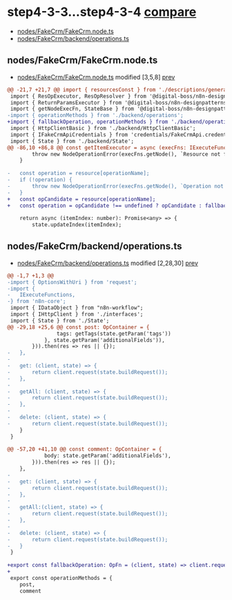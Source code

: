 # step4-3-3...step4-3-4 [compare](https://api.github.com/repos/digital-boss/n8n-nodes-designpatterns-tutorial/compare/step4-3-3...step4-3-4)

- [nodes/FakeCrm/FakeCrm.node.ts](#nodes/FakeCrm/FakeCrm.node.ts)
- [nodes/FakeCrm/backend/operations.ts](#nodes/FakeCrm/backend/operations.ts)

## nodes/FakeCrm/FakeCrm.node.ts<a name="nodes/FakeCrm/FakeCrm.node.ts"></a>

- [nodes/FakeCrm/FakeCrm.node.ts](https://github.com/digital-boss/n8n-nodes-designpatterns-tutorial/raw/2f5935fc2cf3c0f16aa6c036148013a89a9bbcbc/nodes%2FFakeCrm%2FFakeCrm.node.ts) modified [3,5,8] [prev](https://github.com/digital-boss/n8n-nodes-designpatterns-tutorial/raw/eef8ba9ebcbd4de67d4d337c2399efced3a45916/nodes%2FFakeCrm%2FFakeCrm.node.ts)

```diff
@@ -21,7 +21,7 @@ import { resourcesConst } from './descriptions/generated/resourceOperations';
 import { ResOpExecutor, ResOpResolver } from '@digital-boss/n8n-designpatterns/dist/usecases/res-op';
 import { ReturnParamsExecutor } from '@digital-boss/n8n-designpatterns/dist/usecases';
 import { getNodeExecFn, StateBase } from '@digital-boss/n8n-designpatterns/dist';
-import { operationMethods } from './backend/operations';
+import { fallbackOperation, operationMethods } from './backend/operations';
 import { HttpClientBasic } from './backend/HttpClientBasic';
 import { IFakeCrmApiCredentials } from 'credentials/FakeCrmApi.credentials';
 import { State } from './backend/State';
@@ -86,10 +86,8 @@ const getItemExecutor = async (execFns: IExecuteFunctions) => {
 		throw new NodeOperationError(execFns.getNode(), `Resource not found: ${resourceName}`);
 	}
 
-	const operation = resource[operationName];
-	if (!operation) {
-		throw new NodeOperationError(execFns.getNode(), `Operation not found: ${operationName}`);
-	}
+	const opCandidate = resource[operationName];
+	const operation = opCandidate !== undefined ? opCandidate : fallbackOperation;
 
 	return async (itemIndex: number): Promise<any> => {
 		state.updateIndex(itemIndex);
```

## nodes/FakeCrm/backend/operations.ts<a name="nodes/FakeCrm/backend/operations.ts"></a>

- [nodes/FakeCrm/backend/operations.ts](https://github.com/digital-boss/n8n-nodes-designpatterns-tutorial/raw/2f5935fc2cf3c0f16aa6c036148013a89a9bbcbc/nodes%2FFakeCrm%2Fbackend%2Foperations.ts) modified [2,28,30] [prev](https://github.com/digital-boss/n8n-nodes-designpatterns-tutorial/raw/eef8ba9ebcbd4de67d4d337c2399efced3a45916/nodes%2FFakeCrm%2Fbackend%2Foperations.ts)

```diff
@@ -1,7 +1,3 @@
-import { OptionsWithUri } from 'request';
-import {
-	IExecuteFunctions,
-} from 'n8n-core';
 import { IDataObject } from "n8n-workflow";
 import { IHttpClient } from './interfaces';
 import { State } from './State';
@@ -29,18 +25,6 @@ const post: OpContainer = {
 				tags: getTags(state.getParam('tags'))
 			}, state.getParam('additionalFields')),
 		})).then(res => res || {});
-	},
-
-	get: (client, state) => {
-		return client.request(state.buildRequest());
-	},
-
-	getAll: (client, state) => {
-		return client.request(state.buildRequest());
-	},
-
-	delete: (client, state) => {
-		return client.request(state.buildRequest());
 	}
 }
 
@@ -57,20 +41,10 @@ const comment: OpContainer = {
 			body: state.getParam('additionalFields'),
 		})).then(res => res || {});
 	},
-
-	get: (client, state) => {
-		return client.request(state.buildRequest());
-	},
-
-	getAll:(client, state) => {
-		return client.request(state.buildRequest());
-	},
-
-	delete: (client, state) => {
-		return client.request(state.buildRequest());
-	}
 }
 
+export const fallbackOperation: OpFn = (client, state) => client.request(state.buildRequest());
+
 export const operationMethods = {
 	post,
 	comment
```
